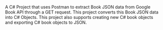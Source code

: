 A C# Project that uses Postman to extract Book JSON data from Google Book API through a GET request.
This project converts this Book JSON data into C# Objects. 
This project also supports creating new C# book objects and exporting C# book objects to JSON.
